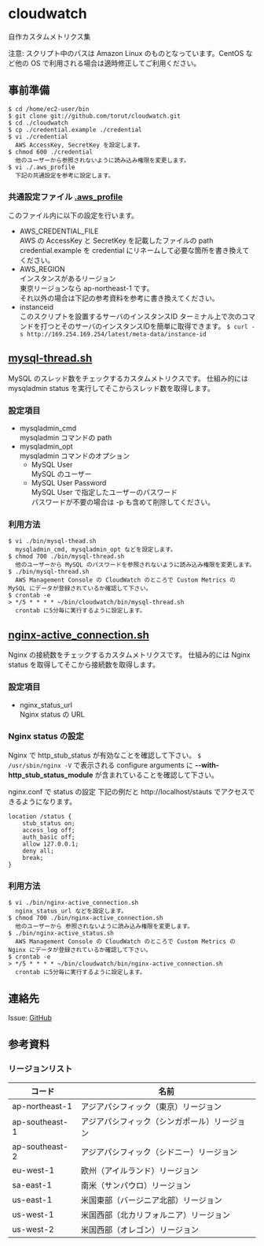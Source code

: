 # cloudwatch

自作カスタムメトリクス集

注意: スクリプト中のパスは Amazon Linux のものとなっています。CentOS など他の OS で利用される場合は適時修正してご利用ください。

## 事前準備
```
$ cd /home/ec2-user/bin
$ git clone git://github.com/torut/cloudwatch.git
$ cd ./cloudwatch
$ cp ./credential.example ./credential
$ vi ./credential
  AWS AccessKey, SecretKey を設定します。
$ chmod 600 ./credential
  他のユーザーから参照されないように読み込み権限を変更します。
$ vi ./.aws_profile
  下記の共通設定を参考に設定します。
```

### 共通設定ファイル [.aws_profile](https://github.com/torut/cloudwatch/blob/master/.aws_profile)

このファイル内に以下の設定を行います。

* AWS_CREDENTIAL_FILE<br />
  AWS の AccessKey と SecretKey を記載したファイルの path<br />
  credential.example を credential にリネームして必要な箇所を書き換えてください。
* AWS_REGION<br />
  インスタンスがあるリージョン<br />
  東京リージョンなら ap-northeast-1 です。<br />
  それ以外の場合は下記の参考資料を参考に書き換えてください。
* instanceid<br />
  このスクリプトを設置するサーバのインスタンスID
  ターミナル上で次のコマンドを打つとそのサーバのインスタンスIDを簡単に取得できます。
  `$ curl -s http://169.254.169.254/latest/meta-data/instance-id`


## [mysql-thread.sh](https://github.com/torut/cloudwatch/blob/master/bin/mysql-thread.sh)

MySQL のスレッド数をチェックするカスタムメトリクスです。
仕組み的には mysqladmin status を実行してそこからスレッド数を取得します。

### 設定項目

* mysqladmin_cmd<br />
  mysqladmin コマンドの path
* mysqladmin_opt<br />
  mysqladmin コマンドのオプション
  * MySQL User<br />
    MySQL のユーザー
  * MySQL User Password<br />
    MySQL User で指定したユーザーのパスワード<br />
	パスワードが不要の場合は -p も含めて削除してください。

### 利用方法
```
$ vi ./bin/mysql-thead.sh
  mysqladmin_cmd, mysqladmin_opt などを設定します。
$ chmod 700 ./bin/mysql-thread.sh
  他のユーザーから MySQL のパスワードを参照されないように読み込み権限を変更します。
$ ./bin/mysql-thread.sh
  AWS Management Console の CloudWatch のところで Custom Metrics の MySQL にデータが登録されているか確認して下さい。
$ crontab -e
> */5 * * * * ~/bin/cloudwatch/bin/mysql-thread.sh
  crontab に5分毎に実行するように設定します。
```

## [nginx-active_connection.sh](https://github.com/torut/cloudwatch/blob/master/bin/nginx-active_connection.sh)

Nginx の接続数をチェックするカスタムメトリクスです。
仕組み的には Nginx status を取得してそこから接続数を取得します。

### 設定項目

* nginx_status_url<br />
  Nginx status の URL

### Nginx status の設定

Nginx で http_stub_status が有効なことを確認して下さい。
`$ /usr/sbin/nginx -V`
で表示される configure arguments に **--with-http\_stub\_status\_module** が含まれていることを確認して下さい。

nginx.conf で status の設定
下記の例だと http://localhost/stauts でアクセスできるようになります。
```
location /status {
    stub_status on;
    access_log off;
    auth_basic off;
    allow 127.0.0.1;
    deny all;
    break;
}
```

### 利用方法
```
$ vi ./bin/nginx-active_connection.sh
  nginx_status_url などを設定します。
$ chmod 700 ./bin/nginx-active_connection.sh
  他のユーザーから 参照されないように読み込み権限を変更します。
$ ./bin/nginx-active_status.sh
  AWS Management Console の CloudWatch のところで Custom Metrics の Nginx にデータが登録されているか確認して下さい。
$ crontab -e
> */5 * * * * ~/bin/cloudwatch/bin/nginx-active_connection.sh
  crontab に5分毎に実行するように設定します。
```

## 連絡先
Issue: [GitHub](https://github.com/torut/cloudwatch/issues)


## 参考資料
### リージョンリスト
|コード        |名前                                        |
| ------------ | ------------------------------------------ |
|ap-northeast-1|アジアパシフィック（東京）リージョン        |
|ap-southeast-1|アジアパシフィック（シンガポール）リージョン|
|ap-southeast-2|アジアパシフィック（シドニー）リージョン    |
|eu-west-1     |欧州（アイルランド）リージョン              |
|sa-east-1     |南米（サンパウロ）リージョン                |
|us-east-1     |米国東部（バージニア北部）リージョン        |
|us-west-1     |米国西部（北カリフォルニア）リージョン      |
|us-west-2     |米国西部（オレゴン）リージョン              |

